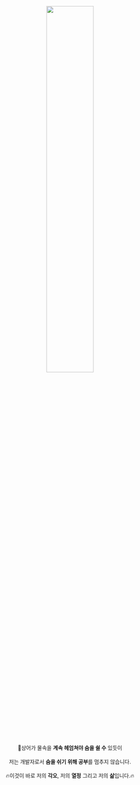 <p align="center">
  <img src="https://github.com/lyh990517/lyh990517/assets/45873564/ad095710-4772-4e4d-bb47-1791aa8188b1" width="50%" />
</p>

<p align="center">
🦈상어가 물속을 <b>계속 헤엄쳐야 숨을 쉴 수</b> 있듯이
<br> 
<br> 
저는 개발자로서 <b>숨을 쉬기 위해 공부</b>를 멈추지 않습니다.
<br>
<br> 
🔥이것이 바로 저의 <b>각오</b>, 저의 <b>열정</b> 그리고 저의 <b>삶</b>입니다.🔥
</p>
